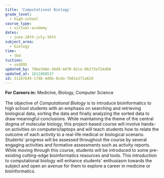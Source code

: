 ```yaml
---
title: 'Computational Biology'
grade_level:
  - high-school
course_type:
  - virtual-academy
dates:
  - june-28th-july-16th
subject_area:
  - biology
time:
  - tbd
tuition:
  - usd895
updated_by: 70be348e-36d9-4d70-82ce-0b173a724d68
updated_at: 1612468537
id: 511b7b45-178b-4d6b-8cda-7b81e2f1a62d
---
```

<b>For Careers in:</b> Medicine, Biology, Computer Science<br><br>
The objective of <i>Computational Biology</i> is to introduce bioinformatics to high school students with an emphasis on searching and retrieving biological data, sorting the data and finally analyzing the sorted data to draw meaningful conclusions. While maintaining the theme of the central dogma of molecular biology, this project-based course will involve hands-on activities on computers/laptops and will teach students how to relate the outcome of each activity to a real-life medical or biological scenario. Students’ progress will be assessed throughout the course by several engaging activities and formative assessments such as activity reports. While moving through this course, students will be introduced to some pre-existing cutting-edge bioinformatics resources and tools. This introduction to computational biology will enhance students' enthusiasm towards the subject and open an avenue for them to explore a career in medicine or bioinformatics.